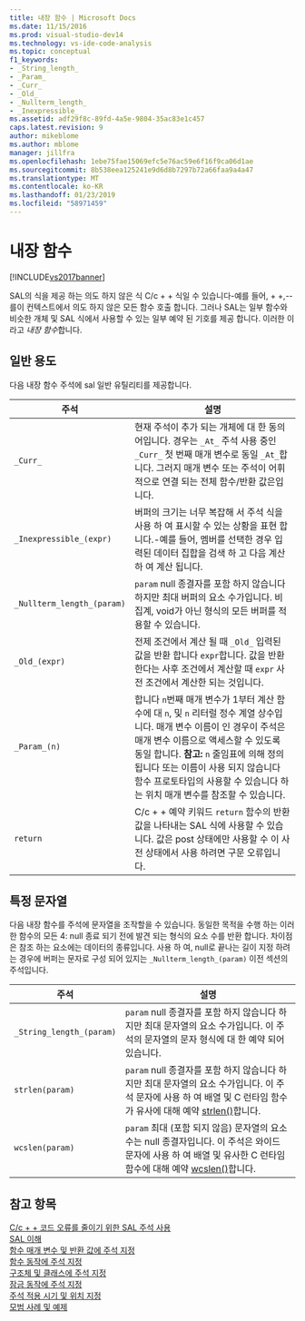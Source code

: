 ```yaml
---
title: 내장 함수 | Microsoft Docs
ms.date: 11/15/2016
ms.prod: visual-studio-dev14
ms.technology: vs-ide-code-analysis
ms.topic: conceptual
f1_keywords:
- _String_length_
- _Param_
- _Curr_
- _Old_
- _Nullterm_length_
- _Inexpressible_
ms.assetid: adf29f8c-89fd-4a5e-9804-35ac83e1c457
caps.latest.revision: 9
author: mikeblome
ms.author: mblome
manager: jillfra
ms.openlocfilehash: 1ebe75fae15069efc5e76ac59e6f16f9ca06d1ae
ms.sourcegitcommit: 8b538eea125241e9d6d8b7297b72a66faa9a4a47
ms.translationtype: MT
ms.contentlocale: ko-KR
ms.lasthandoff: 01/23/2019
ms.locfileid: "58971459"
---
```

# <a name="intrinsic-functions"></a>내장 함수
[!INCLUDE[vs2017banner](../includes/vs2017banner.md)]

SAL의 식을 제공 하는 의도 하지 않은 식 C/c + + 식일 수 있습니다-예를 들어, + +,--를이 컨텍스트에서 의도 하지 않은 모든 함수 호출 합니다.  그러나 SAL는 일부 함수와 비슷한 개체 및 SAL 식에서 사용할 수 있는 일부 예약 된 기호를 제공 합니다. 이러한 이라고 *내장 함수*합니다.  
  
## <a name="general-purpose"></a>일반 용도  
 다음 내장 함수 주석에 sal 일반 유틸리티를 제공합니다.  
  
|주석|설명|  
|----------------|-----------------|  
|`_Curr_`|현재 주석이 추가 되는 개체에 대 한 동의어입니다.  경우는 `_At_` 주석 사용 중인 `_Curr_` 첫 번째 매개 변수로 동일 `_At_`합니다.  그러지 매개 변수 또는 주석이 어휘 적으로 연결 되는 전체 함수/반환 값은입니다.|  
|`_Inexpressible_(expr)`|버퍼의 크기는 너무 복잡해 서 주석 식을 사용 하 여 표시할 수 있는 상황을 표현 합니다.-예를 들어, 멤버를 선택한 경우 입력된 데이터 집합을 검색 하 고 다음 계산 하 여 계산 됩니다.|  
|`_Nullterm_length_(param)`|`param` null 종결자를 포함 하지 않습니다 하지만 최대 버퍼의 요소 수가입니다. 비 집계, void가 아닌 형식의 모든 버퍼를 적용할 수 있습니다.|  
|`_Old_(expr)`|전제 조건에서 계산 될 때 `_Old_` 입력된 값을 반환 합니다 `expr`합니다.  값을 반환 한다는 사후 조건에서 계산할 때 `expr` 사전 조건에서 계산한 되는 것입니다.|  
|`_Param_(n)`|합니다 `n`번째 매개 변수가 1부터 계산 함수에 대 `n`, 및 `n` 리터럴 정수 계열 상수입니다. 매개 변수 이름이 인 경우이 주석은 매개 변수 이름으로 액세스할 수 있도록 동일 합니다. **참고:** `n` 줄임표에 의해 정의 됩니다 또는 이름이 사용 되지 않습니다 함수 프로토타입의 사용할 수 있습니다 하는 위치 매개 변수를 참조할 수 있습니다.|  
|`return`|C/c + + 예약 키워드 `return` 함수의 반환 값을 나타내는 SAL 식에 사용할 수 있습니다.  값은 post 상태에만 사용할 수 이 사전 상태에서 사용 하려면 구문 오류입니다.|  
  
## <a name="string-specific"></a>특정 문자열  
 다음 내장 함수를 주석에 문자열을 조작할을 수 있습니다. 동일한 목적을 수행 하는 이러한 함수의 모든 4: null 종료 되기 전에 발견 되는 형식의 요소 수를 반환 합니다. 차이점은 참조 하는 요소에는 데이터의 종류입니다. 사용 하 여, null로 끝나는 길이 지정 하려는 경우에 버퍼는 문자로 구성 되어 있지는 `_Nullterm_length_(param)` 이전 섹션의 주석입니다.  
  
|주석|설명|  
|----------------|-----------------|  
|`_String_length_(param)`|`param` null 종결자를 포함 하지 않습니다 하지만 최대 문자열의 요소 수가입니다. 이 주석의 문자열의 문자 형식에 대 한 예약 되어 있습니다.|  
|`strlen(param)`|`param` null 종결자를 포함 하지 않습니다 하지만 최대 문자열의 요소 수가입니다. 이 주석 문자에 사용 하 여 배열 및 C 런타임 함수가 유사에 대해 예약 [strlen()](http://msdn.microsoft.com/library/16462f2a-1e0f-4eb3-be55-bf1c83f374c2)합니다.|  
|`wcslen(param)`|`param` 최대 (포함 되지 않음) 문자열의 요소 수는 null 종결자입니다. 이 주석은 와이드 문자에 사용 하 여 배열 및 유사한 C 런타임 함수에 대해 예약 [wcslen()](http://msdn.microsoft.com/library/16462f2a-1e0f-4eb3-be55-bf1c83f374c2)합니다.|  
  
## <a name="see-also"></a>참고 항목  
 [C/c + + 코드 오류를 줄이기 위한 SAL 주석 사용](../code-quality/using-sal-annotations-to-reduce-c-cpp-code-defects.md)   
 [SAL 이해](../code-quality/understanding-sal.md)   
 [함수 매개 변수 및 반환 값에 주석 지정](../code-quality/annotating-function-parameters-and-return-values.md)   
 [함수 동작에 주석 지정](../code-quality/annotating-function-behavior.md)   
 [구조체 및 클래스에 주석 지정](../code-quality/annotating-structs-and-classes.md)   
 [잠금 동작에 주석 지정](../code-quality/annotating-locking-behavior.md)   
 [주석 적용 시기 및 위치 지정](../code-quality/specifying-when-and-where-an-annotation-applies.md)   
 [모범 사례 및 예제](../code-quality/best-practices-and-examples-sal.md)
